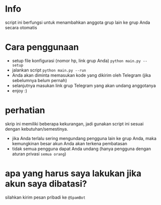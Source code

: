 # Info

script ini berfungsi untuk menambahkan anggota grup lain ke grup Anda secara otomatis

# Cara penggunaan

- setup file konfigurasi (nomor hp, link grup Anda)
```python main.py --setup```
- jalankan script
```python main.py --run```
- Anda akan diminta memasukan kode yang dikirim oleh Telegram (jika sebelumnya belum pernah)
- selanjutnya masukan link grup Telegram yang akan undang anggotanya
- enjoy :)

# perhatian

skrip ini memiliki beberapa kekurangan, jadi gunakan script ini sesuai dengan kebutuhan/semestinya.

- jika Anda terlalu sering mengundang pengguna lain ke grup Anda, maka kemungkinan besar akun Anda akan terkena pembatasan
- tidak semua pengguna dapat Anda undang (hanya pengguna dengan aturan privasi `semua orang`)

# apa yang harus saya lakukan jika akun saya dibatasi?

silahkan kirim pesan pribadi ke `@SpamBot`
